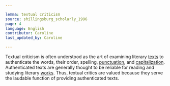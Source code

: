 ```yaml
---

lemma: textual criticism
source: shillingsburg_scholarly_1996
page: 4
language: English
contributor: Caroline
last_updated_by: Caroline

---
```


Textual criticism is often understood as the art of examining literary [texts](text.html) to authenticate the words, their order, spelling, [punctuation](punctuation.html), and [capitalization](capitalization.html). Authenticated texts are generally thought to be reliable for reading and studying literary [works](work.html). Thus, textual critics are valued because they serve the laudable function of providing authenticated texts.

